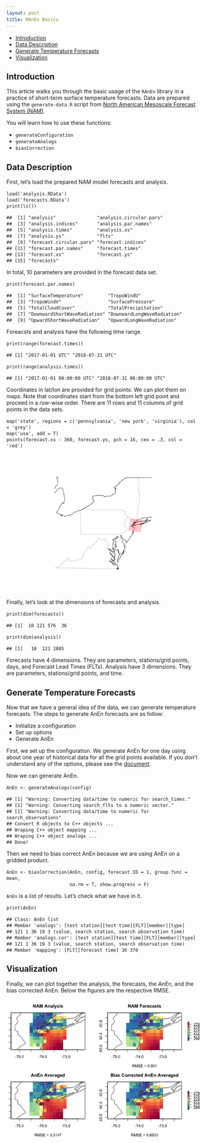 ```yaml
---
layout: post
title: RAnEn Basics
---
```


<!-- vim-markdown-toc GitLab -->

* [Introduction](#introduction)
* [Data Description](#data-description)
* [Generate Temperature Forecasts](#generate-temperature-forecasts)
* [Visualization](#visualization)

<!-- vim-markdown-toc -->

## Introduction

This article walks you through the basic usage of the `RAnEn` library in
a practice of short-term surface temperature forecasts. Data are
prepared using the `generate-data.R` script from [North American
Mesoscale Forecast System
(NAM)](https://www.ncdc.noaa.gov/data-access/model-data/model-datasets/north-american-mesoscale-forecast-system-nam).

You will learn how to use these functions:

-   `generateConfiguration`
-   `generateAnalogs`
-   `biasCorrection`

## Data Description

First, let’s load the prepared NAM model forecasts and analysis.

```
load('analysis.RData')
load('forecasts.RData')
print(ls())
```

    ##  [1] "analysis"               "analysis.circular.pars"
    ##  [3] "analysis.indices"       "analysis.par.names"    
    ##  [5] "analysis.times"         "analysis.xs"           
    ##  [7] "analysis.ys"            "flts"                  
    ##  [9] "forecast.circular.pars" "forecast.indices"      
    ## [11] "forecast.par.names"     "forecast.times"        
    ## [13] "forecast.xs"            "forecast.ys"           
    ## [15] "forecasts"

In total, 10 parameters are provided in the forecast data set.

```
print(forecast.par.names)
```

    ##  [1] "SurfaceTemperature"         "TropoWindU"                
    ##  [3] "TropoWindV"                 "SurfacePressure"           
    ##  [5] "TotalCloudCover"            "TotalPrecipitation"        
    ##  [7] "DownwardShortWaveRadiation" "DownwardLongWaveRadiation" 
    ##  [9] "UpwardShortWaveRadiation"   "UpwardLongWaveRadiation"

Foreacsts and analysis have the following time range.

```
print(range(forecast.times))
```

    ## [1] "2017-01-01 UTC" "2018-07-31 UTC"

```
print(range(analysis.times))
```

    ## [1] "2017-01-01 00:00:00 UTC" "2018-07-31 06:00:00 UTC"

Coordinates in lat/lon are provided for grid points. We can plot them on
maps. Note that coordinates start from the bottom left grid point and
proceed in a row-wise order. There are 11 rows and 11 columns of grid
points in the data sets.

```
map('state', regions = c('pennsylvania', 'new york', 'virginia'), col = 'grey')
map('usa', add = T)
points(forecast.xs - 360, forecast.ys, pch = 16, cex = .3, col = 'red')
```

![Geography of the region of interest](https://github.com/Weiming-Hu/AnalogsEnsemble/blob/gh-pages/assets/posts/2018-11-04-demo-1-RAnEn-basics/geography.png)

Finally, let’s look at the dimensions of forecasts and analysis.

```
print(dim(forecasts))
```

    ## [1]  10 121 576  36

```
print(dim(analysis))
```

    ## [1]   10  121 2805

Forecasts have 4 dimensions. They are parameters, stations/grid points,
days, and Forecast Lead Times (FLTs). Analysis have 3 dimensions. They
are parameters, stations/grid points, and time.

## Generate Temperature Forecasts

Now that we have a general idea of the data, we can generate temperature
forecasts. The steps to generate AnEn forecasts are as follow:

-   Initialize a configuration
-   Set up options
-   Generate AnEn

First, we set up the configuration. We generate AnEn for one day using
about one year of historical data for all the grid points available. If
you don’t understand any of the options, please see the
[document](https://weiming-hu.github.io/AnalogsEnsemble/R/reference/generateConfiguration.html).

Now we can generate AnEn.

```
AnEn <- generateAnalogs(config)
```

    ## [1] "Warning: Converting data/time to numeric for search_times."
    ## [1] "Warning: Converting search_flts to a numeric vector."
    ## [1] "Warning: Converting data/time to numeric for search_observations"
    ## Convert R objects to C++ objects ...
    ## Wraping C++ object mapping ...
    ## Wraping C++ object analogs ...
    ## Done!

Then we need to bias correct AnEn because we are using AnEn on a gridded
product.

```
AnEn <- biasCorrection(AnEn, config, forecast.ID = 1, group.func = mean,
                       na.rm = T, show.progress = F)
```

`AnEn` is a list of results. Let’s check what we have in it.

```
print(AnEn)
```

    ## Class: AnEn list
    ## Member 'analogs': [test station][test time][FLT][member][type]
    ## 121 1 36 19 3 (value, search station, search observation time)
    ## Member 'analogs.cor': [test station][test time][FLT][member][type]
    ## 121 1 36 19 3 (value, search station, search observation time)
    ## Member 'mapping': [FLT][forecast time] 36 370

## Visualization

Finally, we can plot together the analysis, the forecasts, the AnEn, and
the bias corrected AnEn. Below the figures are the respective RMSE.

![Result comparison](https://github.com/Weiming-Hu/AnalogsEnsemble/blob/gh-pages/assets/posts/2018-11-04-demo-1-RAnEn-basics/results.png)

